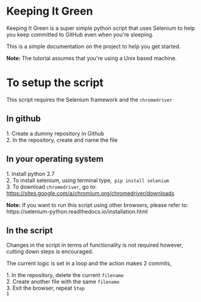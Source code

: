 <h1>Keeping It Green</h1>

<p>Keeping It Green is a super simple python script that uses Selenium to help you keep committed to GitHub even when you're sleeping.</p><p>This is a simple documentation on the project to help you get started. </p>

<p><b>Note: </b>The tutorial assumes that you're using a Unix based machine.</p>

<h1>To setup the script</h1>
<p>This script requires the Selenium framework and the <code>chromedriver</code></p>

<h2>In github</h2>
<list>1. Create a dummy repository in Github <br>2. In the repository, create and name the file</list>
<br>
<h2>In your operating system</h2>
<p>
<list>1. Install python 2.7 <br>2. To install selenium, using terminal type,<code> pip install selenium</code><br>3. To download <code>chromedriver</code>, go to: <a href='https://sites.google.com/a/chromium.org/chromedriver/downloads'>https://sites.google.com/a/chromium.org/chromedriver/downloads</a></list>
</p>
<p><b>Note:</b> If you want to run this script using other browsers, please refer to: <a>https://selenium-python.readthedocs.io/installation.html</a></p>

<h2>In the script</h2>

<p>Changes in the script in terms of functionality is not required however, cutting down steps is encouraged.</p><p>The current logic is set in a loop and the action makes 2 commits,</p>

<list>1. In the repository, delete the current <code>filename</code><br>2. Create another file with the same <code>filename</code><br>3. Exit the browser, repeat <code>Step 1</code></list>




